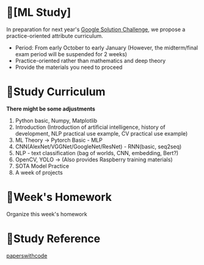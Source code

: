 # 📕[ML Study]
In preparation for next year's [Google Solution Challenge](https://www.gdscutd.tech/events/gsc), we propose a practice-oriented attribute curriculum.

- Period: From early October to early January (However, the midterm/final exam period will be suspended for 2 weeks)
- Practice-oriented rather than mathematics and deep theory
- Provide the materials you need to proceed

# 📝Study Curriculum
**There might be some adjustments**

1. Python basic, Numpy, Matplotlib
2. Introduction (Introduction of artificial intelligence, history of development, NLP practical use example, CV practical use example)
3. ML Theory -> Pytorch Basic - MLP
4. CNN(AlexNet/VGGNet/GoogleNet/ResNet) - RNN(basic, seq2seq)
5. NLP - text classification (bag of worlds, CNN, embedding, Bert?)
6. OpenCV, YOLO -> (Also provides Raspberry training materials)
7. SOTA Model Practice
8. A week of projects

# 📅Week's Homework
Organize this week's homework

# 📑Study Reference
[paperswithcode](https://paperswithcode.com/)
